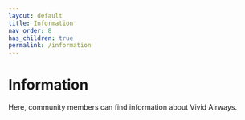 ```yaml
---
layout: default
title: Information
nav_order: 8
has_children: true
permalink: /information 
---
```



# Information
Here, community members can find information about Vivid Airways.
 
